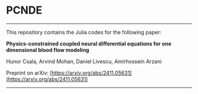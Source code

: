 # PCNDE

---

This repository contains the Julia codes for the following paper:

**Physics-constrained coupled neural differential equations for one dimensional blood flow modeling**

Hunor Csala, Arvind Mohan, Daniel Livescu, Amirhossein Arzani

Preprint on arXiv: [https://arxiv.org/abs/2411.05631](https://arxiv.org/abs/2411.05631)

---

